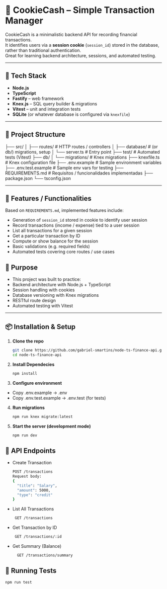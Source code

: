 # 🍪 CookieCash – Simple Transaction Manager

CookieCash is a minimalistic backend API for recording financial transactions.  
It identifies users via a **session cookie** (`session_id`) stored in the database, rather than traditional authentication.  
Great for learning backend architecture, sessions, and automated testing.

---

## 🚀 Tech Stack

- **Node.js**  
- **TypeScript**  
- **Fastify** – web framework  
- **Knex.js** – SQL query builder & migrations  
- **Vitest** – unit and integration tests  
- **SQLite** (or whatever database is configured via `knexfile`)  

---

## 📂 Project Structure

├── src/
│ ├── routes/ # HTTP routes / controllers
│ ├── database/ # (or db/) migrations, setup
│ └── server.ts # Entry point
├── test/ # Automated tests (Vitest)
├── db/
│ └── migrations/ # Knex migrations
├── knexfile.ts # Knex configuration file
├── .env.example # Sample environment variables
├── .env.test.example # Sample env vars for testing
├── REQUIREMENTS.md # Requisitos / funcionalidades implementadas
├── package.json
└── tsconfig.json


---

## 🧩 Features / Functionalities

Based on `REQUIREMENTS.md`, implemented features include:

- Generation of `session_id` stored in cookie to identify user session  
- Record transactions (income / expense) tied to a user session  
- List all transactions for a given session  
- Get a particular transaction by ID  
- Compute or show balance for the session  
- Basic validations (e.g. required fields)  
- Automated tests covering core routes / use cases

## 🎯 Purpose

- This project was built to practice:
- Backend architecture with Node.js + TypeScript
- Session handling with cookies
- Database versioning with Knex migrations
- RESTful route design
- Automated testing with Vitest  

---

## 📦 Installation & Setup

1. **Clone the repo**  
   ```bash
   git clone https://github.com/gabriel-smartins/node-ts-finance-api.git
   cd node-ts-finance-api

2. **Install Dependecies**
   ```bash
   npm install

3. **Configure environment**
  - Copy .env.example → .env
  - Copy .env.test.example → .env.test (for tests)

4. **Run migrations**
   ```bash
   npm run knex migrate:latest

5. **Start the server (development mode)**
   ```bash
   npm run dev

## 📘 API Endpoints
- Create Transaction
  ```bash
  POST /transactions
  Request body:
  {
    "title": "Salary",
    "amount": 5000,
    "type": "credit"
  }

- List All Transactions
  ```bash
   GET /transactions

- Get Transaction by ID
  ```bash
   GET /transactions/:id
  
- Get Summary (Balance)
  ```bash
    GET /transactions/summary

## 🧪 Running Tests
  ```bash
  npm run test
